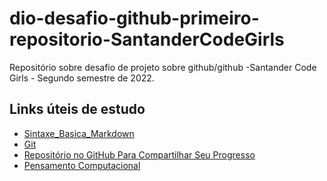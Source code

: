 # dio-desafio-github-primeiro-repositorio-SantanderCodeGirls
Repositório sobre desafio de projeto sobre github/github -Santander Code Girls - Segundo semestre de  2022.

## Links úteis de estudo  
- [Sintaxe_Basica_Markdown](https://www.markdownguide.org)
- [Git](https://git-scm.com/downloads)
- [Repositório no GitHub Para Compartilhar Seu Progresso]( https://drive.google.com/file/d/1IZu0qohv1JOmxjEra1lknDiiStU68bl4/view)
- [Pensamento Computacional](https://drive.google.com/file/d/1vemC6G790JNte1882V53DAKEawJzVIWL/view)


